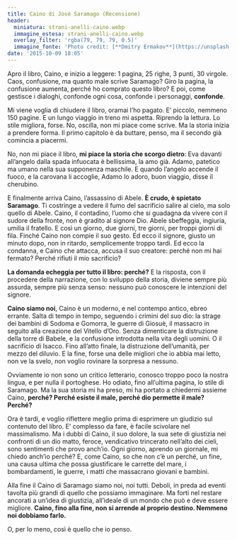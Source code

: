 ```yaml
---
title: Caino di José Saramago (Recensione)
header:
  miniatura: strani-anelli-caino.webp
  immagine_estesa: strani-anelli-caino.webp
  overlay_filter: 'rgba(79, 79, 79, 0.5)'
  immagine_fonte: 'Photo credit: [**Dmitry Ermakov**](https://unsplash.com/@sweetybeard)'
date: '2015-10-09 18:05'
---
```


Apro il libro, Caino, e inizio a leggere: 1 pagina, 25 righe, 3 punti, 30 virgole. Caos, confusione, ma quanto male scrive Saramago? Giro la pagina, la confusione aumenta, perché ho comprato questo libro? E poi, come gestisce i dialoghi, confonde ogni cosa, confonde i personaggi, **confonde**.

Mi viene voglia di chiudere il libro, oramai l’ho pagato. E’ piccolo, nemmeno 150 pagine. E un lungo viaggio in treno mi aspetta. Riprendo la lettura. Lo stile migliora, forse. No, oscilla, non mi piace come scrive. Ma la storia inizia a prendere forma. Il primo capitolo è da buttare, penso, ma il secondo già comincia a piacermi.

No, non mi piace il libro, **mi piace la storia che scorgo dietro**: Eva davanti all’angelo dalla spada infuocata è bellissima, la amo già. Adamo, patetico ma umano nella sua supponenza maschile. E quando l’angelo accende il fuoco, e la carovana li accoglie, Adamo lo adoro, buon viaggio, disse il cherubino.

E finalmente arriva Caino, l’assassino di Abele. **È crudo, è spietato Saramago**. Ti costringe a vedere il fumo del sacrificio salire al cielo, ma solo quello di Abele. Caino, il contadino, l’uomo che si guadagna da vivere con il sudore della fronte, non è gradito al signore Dio. Abele sbeffeggia, ingiuria, umilia il fratello. E così un giorno, due giorni, tre giorni, per troppi giorni di fila. Finché Caino non compie il suo gesto. Ed ecco il signore, giusto un minuto dopo, non in ritardo, semplicemente troppo tardi. Ed ecco la condanna, e Caino che attacca, accusa il suo creatore: perché non mi hai fermato? Perché rifiuti il mio sacrificio?

**La domanda echeggia per tutto il libro: perché?** E la risposta, con il procedere della narrazione, con lo sviluppo della storia, diviene sempre più assurda, sempre più senza senso: nessuno può conoscere le intenzioni del signore.

**Caino siamo noi**, Caino è un moderno, e nel contempo antico, ebreo errante. Salta di tempo in tempo, seguendo i crimini del suo dio: la strage dei bambini di Sodoma e Gomorra, le guerre di Giosuè, il massacro in seguito alla creazione del Vitello d’Oro. Senza dimenticare la distruzione della torre di Babele, e la confusione introdotta nella vita degli uomini. O il sacrificio di Isacco. Fino all’atto finale, la distruzione dell’umanità, per mezzo del diluvio. E la fine, forse una delle migliori che io abbia mai letto, non ve la svelo, non voglio rovinare la sorpresa a nessuno.

Ovviamente io non sono un critico letterario, conosco troppo poco la nostra lingua, e per nulla il portoghese. Ho odiato, fino all’ultima pagina, lo stile di Saramago. Ma la sua storia mi ha preso, mi ha portato a chiedermi assieme Caino, **perché? Perché esiste il male, perché dio permette il male? Perché?**

Ora è tardi, e voglio riflettere meglio prima di esprimere un giudizio sul contenuto del libro. E’ complesso da fare, è facile scivolare nel massimalismo. Ma i dubbi di Caino, il suo dolore, la sua sete di giustizia nei confronti di un dio matto, feroce, vendicativo trincerato nell’alto dei cieli, sono sentimenti che provo anch’io. Ogni giorno, aprendo un giornale, mi chiedo anch’io perché? E, come Caino, so che non c’è un perché, un fine, una causa ultima che possa giustificare le carrette del mare, i bombardamenti, le guerre, i matti che massacrano giovani e bambini.

Alla fine il Caino di Saramago siamo noi, noi tutti. Deboli, in preda ad eventi tavolta più grandi di quello che possiamo immaginare. Ma forti nel restare ancorati a un’idea di giustizia, all’ideale di un mondo che può e deve essere migliore. **Caino, fino alla fine, non si arrende al proprio destino. Nemmeno noi dobbiamo farlo.**

O, per lo meno, così è quello che io penso.
